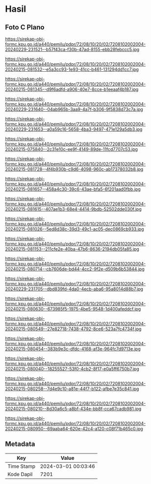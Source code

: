 # Hasil

## Foto C Plano

https://sirekap-obj-formc.kpu.go.id/a440/pemilu/pdpr/72/08/10/20/02/7208102002004-20240229-231521--b57f43ca-f30b-47ad-8155-ebb28febccc5.jpg

https://sirekap-obj-formc.kpu.go.id/a440/pemilu/pdpr/72/08/10/20/02/7208102002004-20240215-081532--e5a3cc93-1e93-41cc-b461-131294dd1cc7.jpg

https://sirekap-obj-formc.kpu.go.id/a440/pemilu/pdpr/72/08/10/20/02/7208102002004-20240215-081345--d9f6adfd-a906-40e7-8cce-b1eeaaf4b187.jpg

https://sirekap-obj-formc.kpu.go.id/a440/pemilu/pdpr/72/08/10/20/02/7208102002004-20240229-231640--04ab965b-3aa9-4a7f-b306-9f5838d73c7a.jpg

https://sirekap-obj-formc.kpu.go.id/a440/pemilu/pdpr/72/08/10/20/02/7208102002004-20240229-231653--a0a59c16-5658-4ba3-9497-471e129a5db3.jpg

https://sirekap-obj-formc.kpu.go.id/a440/pemilu/pdpr/72/08/10/20/02/7208102002004-20240215-075840--2c31e10c-ee9f-4149-89de-11fcd7707c53.jpg

https://sirekap-obj-formc.kpu.go.id/a440/pemilu/pdpr/72/08/10/20/02/7208102002004-20240215-081728--4f4b930b-c9d6-4098-960c-ab17378032b8.jpg

https://sirekap-obj-formc.kpu.go.id/a440/pemilu/pdpr/72/08/10/20/02/7208102002004-20240215-081657--458a4c30-39c6-43ae-bfa5-6f201aad0fbb.jpg

https://sirekap-obj-formc.kpu.go.id/a440/pemilu/pdpr/72/08/10/20/02/7208102002004-20240215-081615--407ae1b3-68e4-4414-9bdb-52502dde030f.jpg

https://sirekap-obj-formc.kpu.go.id/a440/pemilu/pdpr/72/08/10/20/02/7208102002004-20240215-081026--5ed8d38c-39d3-49c1-ac05-dec0869cb933.jpg

https://sirekap-obj-formc.kpu.go.id/a440/pemilu/pdpr/72/08/10/20/02/7208102002004-20240215-081153--211cfe2e-40ba-47b6-8636-2194db05fa85.jpg

https://sirekap-obj-formc.kpu.go.id/a440/pemilu/pdpr/72/08/10/20/02/7208102002004-20240215-080714--cb7606de-bd44-4cc2-9f2e-d509b6b53844.jpg

https://sirekap-obj-formc.kpu.go.id/a440/pemilu/pdpr/72/08/10/20/02/7208102002004-20240229-231705--dbd839fd-4da0-4ecb-aba6-95a8014d88b7.jpg

https://sirekap-obj-formc.kpu.go.id/a440/pemilu/pdpr/72/08/10/20/02/7208102002004-20240215-080630--673985f5-1975-4be5-9548-1d400afeddcf.jpg

https://sirekap-obj-formc.kpu.go.id/a440/pemilu/pdpr/72/08/10/20/02/7208102002004-20240215-080549--27e82718-7438-4792-8ce6-523a7fc4734f.jpg

https://sirekap-obj-formc.kpu.go.id/a440/pemilu/pdpr/72/08/10/20/02/7208102002004-20240215-080454--383b9e3c-dfdc-4168-af3e-964fc7d9713e.jpg

https://sirekap-obj-formc.kpu.go.id/a440/pemilu/pdpr/72/08/10/20/02/7208102002004-20240215-080040--18255527-53f0-4cb2-8f17-e0a5ff6750b7.jpg

https://sirekap-obj-formc.kpu.go.id/a440/pemilu/pdpr/72/08/10/20/02/7208102002004-20240215-080258--7d4e9c10-a81e-44f7-b122-afbe7e35c841.jpg

https://sirekap-obj-formc.kpu.go.id/a440/pemilu/pdpr/72/08/10/20/02/7208102002004-20240215-080210--8d30a6c5-a8bf-434e-bb8f-cca67cadb981.jpg

https://sirekap-obj-formc.kpu.go.id/a440/pemilu/pdpr/72/08/10/20/02/7208102002004-20240215-080950--69aaba64-620e-42c4-a120-c08f71b465c0.jpg


## Metadata

| Key        | Value               |
| ---------- | ------------------- |
| Time Stamp | 2024-03-01 00:03:46 |
| Kode Dapil | 7201                |



